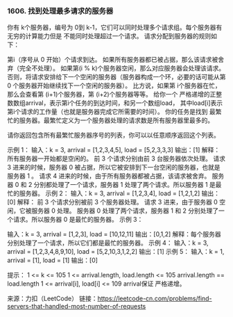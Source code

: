 ### 1606. 找到处理最多请求的服务器

你有 k个服务器，编号为 0到 k-1，它们可以同时处理多个请求组。每个服务器有无穷的计算能力但是 不能同时处理超过一个请求。
请求分配到服务器的规则如下：

第i（序号从 0 开始）个请求到达。
如果所有服务器都已被占据，那么该请求被舍弃（完全不处理）。
如果第(i % k)个服务器空闲，那么对应服务器会处理该请求。
否则，将请求安排给下一个空闲的服务器（服务器构成一个环，必要的话可能从第 0 个服务器开始继续找下一个空闲的服务器）。
比方说，如果第 i个服务器在忙，那么会查看第 (i+1)个服务器，第 (i+2)个服务器等等。
给你一个 严格递增的正整数数组arrival，表示第i个任务的到达时间，和另一个数组load，
其中load[i]表示第i个请求的工作量（也就是服务器完成它所需要的时间）。
你的任务是找到 最繁忙的服务器。最繁忙定义为一个服务器处理的请求数是所有服务器里最多的。

请你返回包含所有最繁忙服务器序号的列表，你可以以任意顺序返回这个列表。



示例 1：
输入：k = 3, arrival = [1,2,3,4,5], load = [5,2,3,3,3]
输出：[1]
解释：
所有服务器一开始都是空闲的。
前 3 个请求分别由前 3 台服务器依次处理。
请求 3 进来的时候，服务器 0 被占据，所以它被安排到下一台空闲的服务器，也就是服务器 1 。
请求 4 进来的时候，由于所有服务器都被占据，该请求被舍弃。
服务器 0 和 2 分别都处理了一个请求，服务器 1 处理了两个请求。所以服务器 1 是最忙的服务器。
示例 2：
输入：k = 3, arrival = [1,2,3,4], load = [1,2,1,2]
输出：[0]
解释：
前 3 个请求分别被前 3 个服务器处理。
请求 3 进来，由于服务器 0 空闲，它被服务器 0 处理。
服务器 0 处理了两个请求，服务器 1 和 2 分别处理了一个请求。所以服务器 0 是最忙的服务器。
示例 3：

输入：k = 3, arrival = [1,2,3], load = [10,12,11]
输出：[0,1,2]
解释：每个服务器分别处理了一个请求，所以它们都是最忙的服务器。
示例 4：
输入：k = 3, arrival = [1,2,3,4,8,9,10], load = [5,2,10,3,1,2,2]
输出：[1]
示例 5：
输入：k = 1, arrival = [1], load = [1]
输出：[0]


提示：
1 <= k <= 105
1 <= arrival.length, load.length <= 105
arrival.length == load.length
1 <= arrival[i], load[i] <= 109
arrival保证 严格递增。

来源：力扣（LeetCode）
链接：https://leetcode-cn.com/problems/find-servers-that-handled-most-number-of-requests
